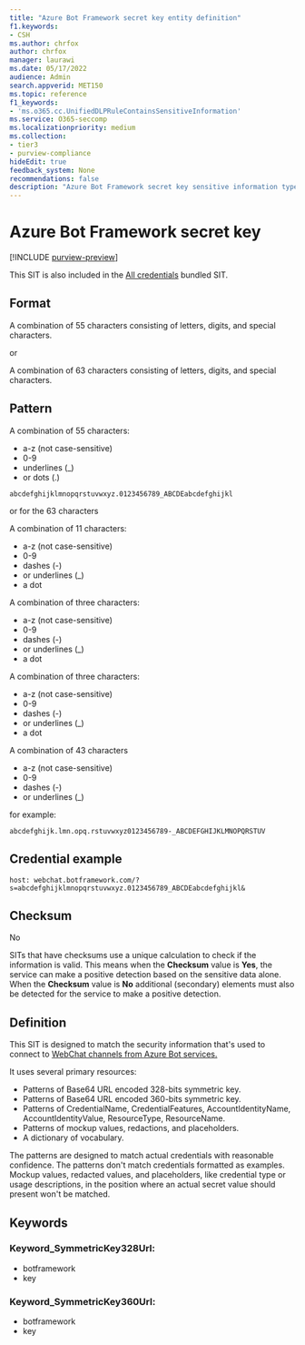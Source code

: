 ```yaml
---
title: "Azure Bot Framework secret key entity definition"
f1.keywords:
- CSH
ms.author: chrfox
author: chrfox
manager: laurawi
ms.date: 05/17/2022
audience: Admin
search.appverid: MET150
ms.topic: reference
f1_keywords:
- 'ms.o365.cc.UnifiedDLPRuleContainsSensitiveInformation'
ms.service: O365-seccomp
ms.localizationpriority: medium
ms.collection:
- tier3
- purview-compliance
hideEdit: true
feedback_system: None
recommendations: false
description: "Azure Bot Framework secret key sensitive information type entity definition."
---
```


# Azure Bot Framework secret key

[!INCLUDE [purview-preview](../includes/purview-preview.md)]

This SIT is also included in the [All credentials](sit-defn-all-creds.md) bundled SIT.

 ## Format

A combination of 55 characters consisting of letters, digits, and special characters.

or

A combination of 63 characters consisting of letters, digits, and special characters.

## Pattern

A combination of 55 characters:

- a-z (not case-sensitive)
- 0-9
- underlines (_)
- or dots (.)


`abcdefghijklmnopqrstuvwxyz.0123456789_ABCDEabcdefghijkl`

or for the 63 characters

A combination of 11 characters:

- a-z (not case-sensitive)
- 0-9
- dashes (-)
- or underlines (_)
- a dot

A combination of three characters:

- a-z (not case-sensitive)
- 0-9
- dashes (-)
- or underlines (_)
- a dot

A combination of three characters:

- a-z (not case-sensitive)
- 0-9
- dashes (-)
- or underlines (_)
- a dot

A combination of 43 characters

- a-z (not case-sensitive)
- 0-9
- dashes (-)
- or underlines (_)

for example:

`abcdefghijk.lmn.opq.rstuvwxyz0123456789-_ABCDEFGHIJKLMNOPQRSTUV`


## Credential example 

`host: webchat.botframework.com/?s=abcdefghijklmnopqrstuvwxyz.0123456789_ABCDEabcdefghijkl&`

## Checksum

No

SITs that have checksums use a unique calculation to check if the information is valid. This means when the **Checksum** value is **Yes**, the service can make a positive detection based on the sensitive data alone. When the **Checksum** value is **No** additional (secondary) elements must also be detected  for the service to make a positive detection.

## Definition

This SIT is designed to match the security information that's used to connect to [WebChat channels from Azure Bot services.](/azure/bot-service/bot-service-channel-connect-webchat?view=azure-bot-service-4.0) 

It uses several primary resources:

- Patterns of Base64 URL encoded 328-bits symmetric key.
- Patterns of Base64 URL encoded 360-bits symmetric key.
- Patterns of CredentialName, CredentialFeatures, AccountIdentityName, AccountIdentityValue, ResourceType, ResourceName.
- Patterns of mockup values, redactions, and placeholders.
- A dictionary of vocabulary.

The patterns are designed to match actual credentials with reasonable confidence. The patterns don't match credentials formatted as examples. Mockup values, redacted values, and placeholders, like credential type or usage descriptions, in the position where an actual secret value should present won't be matched.

## Keywords

### Keyword_SymmetricKey328Url:

- botframework
- key

### Keyword_SymmetricKey360Url:

- botframework
- key
